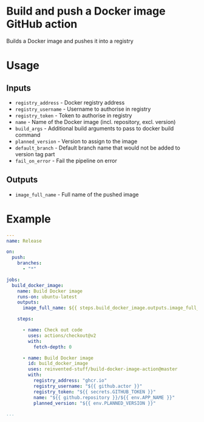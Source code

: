 #  Build and push a Docker image GitHub action

Builds a Docker image and pushes it into a registry

# Usage


## Inputs

* `registry_address` - Docker registry address
* `registry_username` - Username to authorise in registry
* `registry_token` - Token to authorise in registry
* `name` - Name of the Docker image (incl. repository, excl. version)
* `build_args` - Additional build arguments to pass to docker build command
* `planned_version` - Version to assign to the image
* `default_branch` - Default branch name that would not be added to version tag part
* `fail_on_error` - Fail the pipeline on error

## Outputs

* `image_full_name` - Full name of the pushed image

# Example

```yaml
---
name: Release

on:
  push:
    branches:
      - "*"

jobs:
  build_docker_image:
    name: Build Docker image
    runs-on: ubuntu-latest
    outputs:
      image_full_name: ${{ steps.build_docker_image.outputs.image_full_name }}

    steps:

      - name: Check out code
        uses: actions/checkout@v2
        with:
          fetch-depth: 0

      - name: Build Docker image
        id: build_docker_image
        uses: reinvented-stuff/build-docker-image-action@master
        with:
          registry_address: "ghcr.io"
          registry_username: "${{ github.actor }}"
          registry_token: "${{ secrets.GITHUB_TOKEN }}"
          name: "${{ github.repository }}/${{ env.APP_NAME }}"
          planned_version: "${{ env.PLANNED_VERSION }}"

...

```